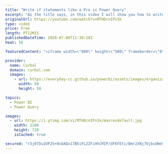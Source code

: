```yaml
---
title: "Write if statements like a Pro in Power Query"
excerpt: "As the title says, in this video I will show you how to write if-statements like a pro: 00:00 The ultimate if-statement 00:40 if statement in Excel wont work 01:50 Use power query user interface to write if statement 03:00 Nested if-statements 03:38 AND/OR conditions in if statements 04:48 NOT condition"
originalUrl: https://youtube.com/watch?v=MTHDcnIPsSk
type: video
price: Free
length: PT12M1S
publishedDateTime: 2020-07-06T11:30:28Z
heat: 56

featuredContent: "<iframe width=\"800\" height=\"500\" frameborder=\"0\" src=\"https://www.youtube.com/embed/MTHDcnIPsSk\" allow=\"accelerometer; autoplay; encrypted-media; gyroscope; picture-in-picture\" allowfullscreen></iframe>"

provider:
  name: Curbal
  domain: curbal.com
  images:
    - url: https://everyday-cc.github.io/powerbi/assets/images/organizations/curbal.com-50x50.jpg
      width: 50
      height: 50

topics:
  - Power BI
  - Power Query

images:
  - url: https://i.ytimg.com/vi/MTHDcnIPsSk/maxresdefault.jpg
    width: 1280
    height: 720
    isCached: true

secured: "r3j07Du2UP2S+0sUAQv17B5iFL2ZFiHhCMIP/dFKFEtc/Bmr2XNj7UjbsUWe5qJcwJcxXajN2yt6QfPKUinncQ+t1hzO2o2JsIdT4n7Xewb0Pt2iuobaLvxSDM3jpfL0mL3LVuYq2sxCha8tpLt93MT/VvL6T3tS+ruVDNBpmJsflhGG+eTFbag2Fy6xz9A/cQziM9/EElySdw4+FhrpsTabr0Ccc7IPEVe5awHDV13BFX0j0Cyr+VxDh7We9d/E0RCDcrxLlMjHwHSI8jIQSfopX1Wf4NTZRwqIILxGcy5KLInGSiMaMq0wt+Po1WbKdNH8yy2bpQ6maGIsjbnVaa/xzSMal/63VWVkHL+mw61EWJTpKNm3GCFLw0dPeSGCmR9JqeSKR/xIBkRkGBej7yyJF3qorShtGnnYR5t3uVY=;UAhAJM7pYzdlHU+2mF9h5g=="
---
```


